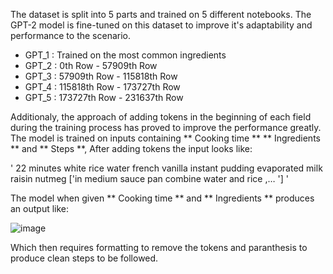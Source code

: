 The dataset is split into 5 parts and trained on 5 different notebooks. The GPT-2 model is fine-tuned on this dataset to improve it's adaptability and performance to the scenario.

* GPT_1 : Trained on the most common ingredients
* GPT_2 : 0th Row - 57909th Row
* GPT_3 : 57909th Row - 115818th Row
* GPT_4 : 115818th Row - 173727th Row
* GPT_5 : 173727th Row - 231637th Row

Additionaly, the approach of adding tokens in the beginning of each field during the training process has proved to improve the performance greatly.
The model is trained on inputs containing ** Cooking time ** ** Ingredients ** and ** Steps **, After adding tokens the input looks like:

' <start-time> 22 minutes <end-time> <start-ingredients> white rice <sep> water <sep> french vanilla instant pudding <sep> evaporated milk <sep> raisin <sep> nutmeg <end-ingredients> <start-steps> ['in medium sauce pan combine water and rice ,… '] <end-steps> '

The model when given ** Cooking time ** and ** Ingredients ** produces an output like:

![image](https://github.com/user-attachments/assets/8bc28746-44f6-4865-95a8-cc43ad1905cf)

Which then requires formatting to remove the tokens and paranthesis to produce clean steps to be followed.
